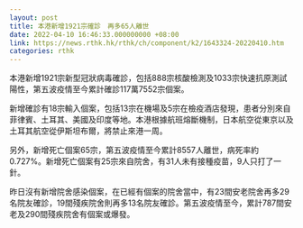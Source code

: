 ```yaml
---
layout: post
title: 本港新增1921宗確診　再多65人離世
date: 2022-04-10 16:46:33.000000000 +08:00
link: https://news.rthk.hk/rthk/ch/component/k2/1643324-20220410.htm
categories: rthk
---
```


本港新增1921宗新型冠狀病毒確診，包括888宗核酸檢測及1033宗快速抗原測試陽性，第五波疫情至今累計確診117萬7552宗個案。

新增確診有18宗輸入個案，包括13宗在機場及5宗在檢疫酒店發現，患者分別來自菲律賓、土耳其、美國及印度等地。本港根據航班熔斷機制，日本航空從東京以及土耳其航空從伊斯坦布爾，將禁止來港一周。

另外，新增死亡個案65宗，第五波疫情至今累計8557人離世，病死率約0.727%。新增死亡個案有25宗來自院舍，有31人未有接種疫苗，9人只打了一針。

昨日沒有新增院舍感染個案，在已經有個案的院舍當中，有23間安老院舍再多29名院友確診，19間殘疾院舍則再多13名院友確診。第五波疫情至今，累計787間安老及290間殘疾院舍有個案或爆發。

